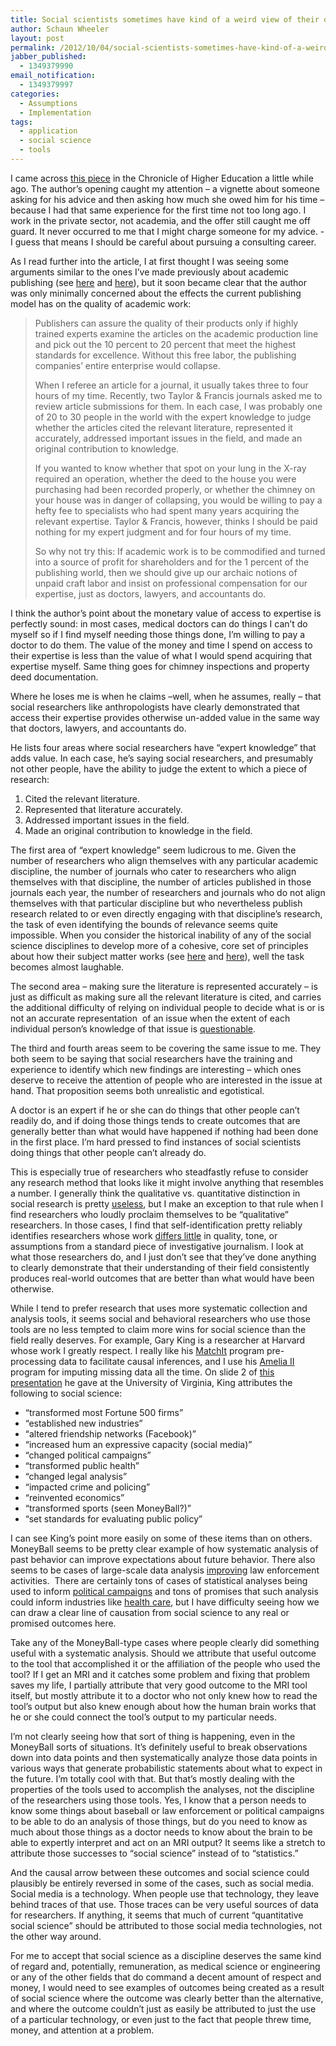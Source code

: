 ```yaml
---
title: Social scientists sometimes have kind of a weird view of their own relevance
author: Schaun Wheeler
layout: post
permalink: /2012/10/04/social-scientists-sometimes-have-kind-of-a-weird-view-of-their-own-relevance/
jabber_published:
  - 1349379990
email_notification:
  - 1349379997
categories:
  - Assumptions
  - Implementation
tags:
  - application
  - social science
  - tools
---
```

I came across [this piece][1] in the Chronicle of Higher Education a little while ago. The author’s opening caught my attention &#8211; a vignette about someone asking for his advice and then asking how much she owed him for his time – because I had that same experience for the first time not too long ago. I work in the private sector, not academia, and the offer still caught me off guard. It never occurred to me that I might charge someone for my advice. -I guess that means I should be careful about pursuing a consulting career.<!--more-->

As I read further into the article, I at first thought I was seeing some arguments similar to the ones I’ve made previously about academic publishing (see [here][2] and [here][3]), but it soon became clear that the author was only minimally concerned about the effects the current publishing model has on the quality of academic work:

> Publishers can assure the quality of their products only if highly trained experts examine the articles on the academic production line and pick out the 10 percent to 20 percent that meet the highest standards for excellence. Without this free labor, the publishing companies&#8217; entire enterprise would collapse.
> 
> When I referee an article for a journal, it usually takes three to four hours of my time. Recently, two Taylor & Francis journals asked me to review article submissions for them. In each case, I was probably one of 20 to 30 people in the world with the expert knowledge to judge whether the articles cited the relevant literature, represented it accurately, addressed important issues in the field, and made an original contribution to knowledge.
> 
> If you wanted to know whether that spot on your lung in the X-ray required an operation, whether the deed to the house you were purchasing had been recorded properly, or whether the chimney on your house was in danger of collapsing, you would be willing to pay a hefty fee to specialists who had spent many years acquiring the relevant expertise. Taylor & Francis, however, thinks I should be paid nothing for my expert judgment and for four hours of my time.
> 
> So why not try this: If academic work is to be commodified and turned into a source of profit for shareholders and for the 1 percent of the publishing world, then we should give up our archaic notions of unpaid craft labor and insist on professional compensation for our expertise, just as doctors, lawyers, and accountants do.

I think the author&#8217;s point about the monetary value of access to expertise is perfectly sound: in most cases, medical doctors can do things I can’t do myself so if I find myself needing those things done, I’m willing to pay a doctor to do them. The value of the money and time I spend on access to their expertise is less than the value of what I would spend acquiring that expertise myself. Same thing goes for chimney inspections and property deed documentation.

Where he loses me is when he claims –well, when he assumes, really – that social researchers like anthropologists have clearly demonstrated that access their expertise provides otherwise un-added value in the same way that doctors, lawyers, and accountants do.

He lists four areas where social researchers have “expert knowledge” that adds value. In each case, he’s saying social researchers, and presumably not other people, have the ability to judge the extent to which a piece of research:

1.  Cited the relevant literature.
2.  Represented that literature accurately.
3.  Addressed important issues in the field.
4.  Made an original contribution to knowledge in the field.

The first area of “expert knowledge” seem ludicrous to me. Given the number of researchers who align themselves with any particular academic discipline, the number of journals who cater to researchers who align themselves with that discipline, the number of articles published in those journals each year, the number of researchers and journals who do not align themselves with that particular discipline but who nevertheless publish research related to or even directly engaging with that discipline’s research, the task of even identifying the bounds of relevance seems quite impossible. When you consider the historical inability of any of the social science disciplines to develop more of a cohesive, core set of principles about how their subject matter works (see [here][4] and [here][5]), well the task becomes almost laughable.

The second area – making sure the literature is represented accurately – is just as difficult as making sure all the relevant literature is cited, and carries the additional difficulty of relying on individual people to decide what is or is not an accurate representation  of an issue when the extent of each individual person’s knowledge of that issue is [questionable][2].

The third and fourth areas seem to be covering the same issue to me. They both seem to be saying that social researchers have the training and experience to identify which new findings are interesting – which ones deserve to receive the attention of people who are interested in the issue at hand. That proposition seems both unrealistic and egotistical.

A doctor is an expert if he or she can do things that other people can’t readily do, and if doing those things tends to create outcomes that are generally better than what would have happened if nothing had been done in the first place. I’m hard pressed to find instances of social scientists doing things that other people can’t already do.

This is especially true of researchers who steadfastly refuse to consider any research method that looks like it might involve anything that resembles a number. I generally think the qualitative vs. quantitative distinction in social research is pretty [useless][6], but I make an exception to that rule when I find researchers who loudly proclaim themselves to be “qualitative” researchers. In those cases, I find that self-identification pretty reliably identifies researchers whose work [differs little][7] in quality, tone, or assumptions from a standard piece of investigative journalism. I look at what those researchers do, and I just don’t see that they’ve done anything to clearly demonstrate that their understanding of their field consistently produces real-world outcomes that are better than what would have been otherwise.

While I tend to prefer research that uses more systematic collection and analysis tools, it seems social and behavioral researchers who use those tools are no less tempted to claim more wins for social science than the field really deserves. For example, Gary King is a researcher at Harvard whose work I greatly respect. I really like his [MatchIt][8] program pre-processing data to facilitate causal inferences, and I use his [Amelia II][9] program for imputing missing data all the time. On slide 2 of [this presentation][10] he gave at the University of Virginia, King attributes the following to social science:

*   “transformed most Fortune 500 firms”
*   “established new industries”
*   “altered friendship networks (Facebook)”
*   “increased hum an expressive capacity (social media)”
*   “changed political campaigns”
*   “transformed public health”
*   “changed legal analysis”
*   “impacted crime and policing”
*   “reinvented economics”
*   “transformed sports (seen MoneyBall?)”
*   “set standards for evaluating public policy”

I can see King’s point more easily on some of these items than on others. MoneyBall seems to be pretty clear example of how systematic analysis of past behavior can improve expectations about future behavior. There also seems to be cases of large-scale data analysis [improving][11] law enforcement activities.  There are certainly tons of cases of statistical analyses being used to inform [political campaigns][12] and tons of promises that such analysis could inform industries like [health care][13], but I have difficulty seeing how we can draw a clear line of causation from social science to any real or promised outcomes here.

Take any of the MoneyBall-type cases where people clearly did something useful with a systematic analysis. Should we attribute that useful outcome to the tool that accomplished it or the affiliation of the people who used the tool? If I get an MRI and it catches some problem and fixing that problem saves my life, I partially attribute that very good outcome to the MRI tool itself, but mostly attribute it to a doctor who not only knew how to read the tool’s output but also knew enough about how the human brain works that he or she could connect the tool’s output to my particular needs.

I’m not clearly seeing how that sort of thing is happening, even in the MoneyBall sorts of situations. It’s definitely useful to break observations down into data points and then systematically analyze those data points in various ways that generate probabilistic statements about what to expect in the future. I’m totally cool with that. But that’s mostly dealing with the properties of the tools used to accomplish the analyses, not the discipline of the researchers using those tools. Yes, I know that a person needs to know some things about baseball or law enforcement or political campaigns to be able to do an analysis of those things, but do you need to know as much about those things as a doctor needs to know about the brain to be able to expertly interpret and act on an MRI output? It seems like a stretch to attribute those successes to “social science” instead of to “statistics.”

And the causal arrow between these outcomes and social science could plausibly be entirely reversed in some of the cases, such as social media. Social media is a technology. When people use that technology, they leave behind traces of that use. Those traces can be very useful sources of data for researchers. If anything, it seems that much of current “quantitative social science” should be attributed to those social media technologies, not the other way around.

For me to accept that social science as a discipline deserves the same kind of regard and, potentially, remuneration, as medical science or engineering or any of the other fields that do command a decent amount of respect and money, I would need to see examples of outcomes being created as a result of social science where the outcome was clearly better than the alternative, and where the outcome couldn’t just as easily be attributed to just the use of a particular technology, or even just to the fact that people threw time, money, and attention at a problem.

 [1]: http://chronicle.com/article/Want-to-Change-Academic/134546/
 [2]: http://housesofstones.github.io/2012/06/13/we-dont-need-better-research-we-need-more-research-with-search-options/
 [3]: http://housesofstones.github.io/2012/09/13/more-about-the-total-mess-that-is-the-standard-academic-publication-system/
 [4]: http://housesofstones.github.io/2012/02/27/my-problematic-relationship-with-theory/
 [5]: http://housesofstones.github.io/2012/03/12/analytic-modesty-in-the-face-of-poor-performance/
 [6]: http://housesofstones.github.io/2012/05/09/the-qualitativequantitative-divide-is-sort-of-useless-focus-on-replicability-instead/
 [7]: http://housesofstones.github.io/2012/09/06/why-should-we-believe-you-anthropology-and-public-interest/
 [8]: http://gking.harvard.edu/matchit
 [9]: http://gking.harvard.edu/amelia/
 [10]: http://gking.harvard.edu/gking/files/newsocsci-uva.pdf
 [11]: http://www.informationweek.com/software/business-intelligence/big-data-plus-police-work-good-partners/240004290
 [12]: http://www.thevictorylab.com/
 [13]: http://www.forbes.com/sites/singularity/2012/10/01/the-next-revolution-in-healthcare/